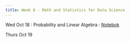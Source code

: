 ```yaml
---
title: Week 6 - Math and Statistics for Data Science
---
```


Wed Oct 18
: Probability and Linear Algebra
  : [Notebok](assets/images/Lecture6.ipynb.zip)

Thurs Oct 19
<!-- : **Homework**{: .label .label-blue }Example name -->
  <!-- : [Solutions](#) -->